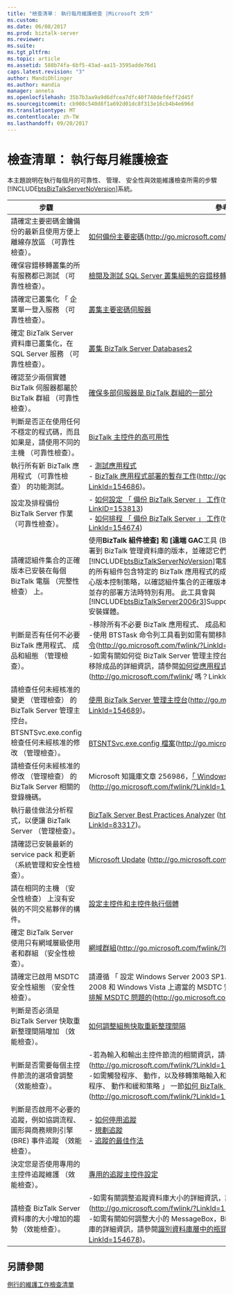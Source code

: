 ```yaml
---
title: "檢查清單： 執行每月維護檢查 |Microsoft 文件"
ms.custom: 
ms.date: 06/08/2017
ms.prod: biztalk-server
ms.reviewer: 
ms.suite: 
ms.tgt_pltfrm: 
ms.topic: article
ms.assetid: 588b74fa-6bf5-43ad-aa15-3595adde76d1
caps.latest.revision: "3"
author: MandiOhlinger
ms.author: mandia
manager: anneta
ms.openlocfilehash: 35b7b3aa9a9d6dfcea7dfc40f740defdeff2d45f
ms.sourcegitcommit: cb908c540d8f1a692d01dc8f313e16cb4b4e696d
ms.translationtype: MT
ms.contentlocale: zh-TW
ms.lasthandoff: 09/20/2017
---
```

# <a name="checklist-performing-monthly-maintenance-checks"></a>檢查清單： 執行每月維護檢查
本主題說明在執行每個月的可靠性、 管理、 安全性與效能維護檢查所需的步驟[!INCLUDE[btsBizTalkServerNoVersion](../includes/btsbiztalkservernoversion-md.md)]系統。  
  
|步驟|參考|  
|-----------|---------------|  
|請確定主要密碼金鑰備份的最新且使用方便上離線存放區 （可靠性檢查）。|[如何備份主要密碼](http://go.microsoft.com/fwlink/?LinkId=151395)(http://go.microsoft.com/fwlink/?LinkId=151395)。|  
|確保容錯移轉叢集的所有服務都已測試 （可靠性檢查）。|[檢閱及測試 SQL Server 叢集組態的容錯移轉案例](../technical-guides/reviewing-and-testing-sql-server-cluster-configuration-for-failover-scenarios.md)測試群組容錯移轉|  
|請確定已叢集化 「 企業單一登入服務 （可靠性檢查）。|[叢集主要密碼伺服器](../technical-guides/clustering-the-master-secret-server.md)|  
|確定 BizTalk Server 資料庫已叢集化，在 SQL Server 服務 （可靠性檢查）。|[叢集 BizTalk Server Databases2](../technical-guides/clustering-the-biztalk-server-databases2.md)|  
|確認至少兩個實體 BizTalk 伺服器都屬於 BizTalk 群組 （可靠性檢查）。|[確保多部伺服器是 BizTalk 群組的一部分](../technical-guides/maintaining-reliability.md#BKMK_BTSGrp)|  
|判斷是否正在使用任何不穩定的程式碼，而且如果是，請使用不同的主機 （可靠性檢查）。|[BizTalk 主控件的高可用性](../technical-guides/high-availability-for-biztalk-hosts.md)|  
|執行所有新 BizTalk 應用程式 （可靠性檢查） 的功能測試。|-   [測試應用程式](../technical-guides/testing-an-application.md)<br />-   [BizTalk 應用程式部署的暫存工作](http://go.microsoft.com/fwlink/?LinkId=154686)(http://go.microsoft.com/fwlink/?LinkId=154686)。|  
|設定及排程備份 BizTalk Server 作業 （可靠性檢查）。|-   [如何設定 「 備份 BizTalk Server 」 工作](http://go.microsoft.com/fwlink/?LinkID=153813)(http://go.microsoft.com/fwlink/?LinkID=153813)<br />-   [如何排程 「 備份 BizTalk Server 」 工作](http://go.microsoft.com/fwlink/?LinkId=154674)(http://go.microsoft.com/fwlink/?LinkId=154674)|  
|請確認組件集合的正確版本已安裝在每個 BizTalk 電腦 （完整性檢查） 上。|使用**BizTalk 組件檢查] 和 [遠端 GAC**工具 (BTSAssemblyChecker.exe) 來檢查組件部署到 BizTalk 管理資料庫的版本，並確認它們正確登錄所有上的GAC中[!INCLUDE[btsBizTalkServerNoVersion](../includes/btsbiztalkservernoversion-md.md)]電腦。 若要確認 BizTalk 的所有節點上已安裝的所有組件包含特定的 BizTalk 應用程式的成品，您可以使用此工具。 此工具是搭配實心版本控制策略，以確認組件集合的正確版本已安裝每個 BizTalk 在電腦上，特別使用並存的部署方法時特別有用。 此工具會與[!INCLUDE[btsBizTalkServer2006r3](../includes/btsbiztalkserver2006r3-md.md)]Support\Tools\x86\BTSAssemblyChecker.exe 安裝媒體。|  
|判斷是否有任何不必要 BizTalk 應用程式、 成品和組態 （管理檢查）。|-移除所有不必要 BizTalk 應用程式、 成品和組態。<br />-使用 BTSTask 命令列工具看到如需有關移除 BizTalk 應用程式或成品[RemoveApp 命令](http://go.microsoft.com/fwlink/?LinkId=154687)(http://go.microsoft.com/fwlink/?LinkId=154687)。<br />-如需有關如何從 BizTalk Server 管理主控台或 BTSTask 命令列工具使用的應用程式移除成品的詳細資訊，請參閱[如何從應用程式移除成品](http://go.microsoft.com/fwlink/?LinkId=154688)(http://go.microsoft.com/fwlink/ 嗎？LinkId = 154688)。|  
|請檢查任何未經核准的變更 （管理檢查） 的 BizTalk Server 管理主控台。|[使用 BizTalk Server 管理主控台](http://go.microsoft.com/fwlink/?LinkId=154689)(http://go.microsoft.com/fwlink/?LinkId=154689)。|  
|BTSNTSvc.exe.config 檢查任何未經核准的修改 （管理檢查）。|[BTSNTSvc.exe.config 檔案](http://go.microsoft.com/fwlink/?LinkId=154690)(http://go.microsoft.com/fwlink/?LinkId=154690)。|  
|請檢查任何未經核准的修改 （管理檢查） 的 BizTalk Server 相關的登錄機碼。|Microsoft 知識庫文章 256986，[「 Windows 登錄資訊適用於進階使用者 」](http://go.microsoft.com/fwlink/?LinkId=158859) (http://go.microsoft.com/fwlink/?LinkId=158859)。|  
|執行最佳做法分析程式，以便讓 BizTalk Server （管理檢查）。|[BizTalk Server Best Practices Analyzer](http://go.microsoft.com/fwlink/?LinkId=83317) (http://go.microsoft.com/fwlink/?LinkId=83317)。|  
|請確認已安裝最新的 service pack 和更新 （系統管理和安全性檢查）。|[Microsoft Update](http://go.microsoft.com/fwlink/?LinkId=154691) (http://go.microsoft.com/fwlink/?LinkId=154691)。|  
|請在相同的主機 （安全性檢查） 上沒有安裝的不同交易夥伴的構件。|[設定主控件和主控件執行個體](../technical-guides/configuring-hosts-and-host-instances.md)|  
|確定 BizTalk Server 使用只有網域層級使用者和群組 （安全性檢查）。|[網域群組](http://go.microsoft.com/fwlink/?LinkId=154692)(http://go.microsoft.com/fwlink/?LinkId=154692)。|  
|請確定已啟用 MSDTC 安全性組態 （安全性檢查）。|請遵循 「 設定 Windows Server 2003 SP1、 Windows XP SP2、 Windows Server 2008 和 Windows Vista 上適當的 MSDTC 安全性組態選項 」 一節中的指導方針[疑難排解 MSDTC 問題的](http://go.microsoft.com/fwlink/?LinkId=154693)(http://go.microsoft.com/fwlink/ 嗎？LinkId = 154693)。|  
|判斷是否必須是 BizTalk Server 快取重新整理間隔增加 （效能檢查）。|[如何調整組態快取重新整理間隔](../technical-guides/how-to-adjust-the-configuration-cache-refresh-interval.md)|  
|判斷是否需要每個主控件節流的選項會調整 （效能檢查）。|-若為輸入和輸出主控件節流的相關資訊，請參閱[何謂主控件節流？](http://go.microsoft.com/fwlink/?LinkId=154694) (http://go.microsoft.com/fwlink/?LinkId=154694)。<br />-如需觸發程序、 動作，以及移轉策略輸入和輸出節流的資訊，請參閱 「 節流狀況觸發程序、 動作和緩和策略 」 一節[如何 BizTalk Server 實作主控件節流](http://go.microsoft.com/fwlink/?LinkId=154695) (http://go.microsoft.com/fwlink/?LinkId=154695)。|  
|判斷是否啟用不必要的追蹤，例如協調流程、 圖形與商務規則引擎 (BRE) 事件追蹤 （效能檢查）。|-   [如何停用追蹤](../technical-guides/how-to-disable-tracking.md)<br />-   [規劃追蹤](../technical-guides/planning-for-tracking.md)<br />-   [追蹤的最佳作法](../technical-guides/planning-for-tracking.md#BKMK_TrackingBP)|  
|決定您是否使用專用的主控件追蹤維護 （效能檢查）。|[專用的追蹤主控件設定](../technical-guides/configuring-a-dedicated-tracking-host.md)|  
|請檢查 BizTalk Server 資料庫的大小增加的趨勢 （效能檢查）。|-如需有關調整追蹤資料庫大小的詳細資訊，請參閱[追蹤資料庫大小的指導方針](http://go.microsoft.com/fwlink/?LinkId=154677)(http://go.microsoft.com/fwlink/?LinkId=154677)。<br />-如需有關如何調整大小的 MessageBox，BizTalkDTADb、 BAMPrimaryImport 資料庫的詳細資訊，請參閱[識別資料庫層中的瓶頸](http://go.microsoft.com/fwlink/?LinkId=154678)(http://go.microsoft.com/fwlink/?LinkId=154678)。|  
  
## <a name="see-also"></a>另請參閱  
 [例行的維護工作檢查清單](../technical-guides/routine-maintenance-checklists.md)